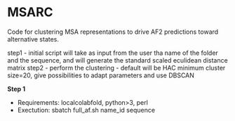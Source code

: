 # MSARC
Code for clustering MSA representations to drive AF2 predictions toward alternative states.

step1 - initial script will take as input from the user tha name of the folder and the sequence, and will generate the standard scaled eculidean distance matrix
step2 - perform the clustering - default will be HAC minimum cluster size=20, give possibilities to adapt parameters and use DBSCAN 

**Step 1**
- Requirements: localcolabfold, python>3, perl
- Exectution: sbatch full_af.sh name_id sequence
